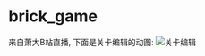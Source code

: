 # brick_game
来自萧大B站直播, 下面是关卡编辑的动图:
![关卡编辑](https://ws2.sinaimg.cn/large/006tNbRwgy1fw6t7anpc6g30e20cjadk.gif)